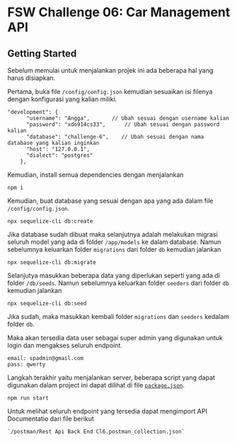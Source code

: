 # FSW Challenge 06: Car Management API

## Getting Started

Sebelum memulai untuk menjalankan projek ini ada  beberapa hal yang harus disiapkan.

Pertama, buka file `/config/config.json` kemudian sesuaikan isi filenya dengan konfigurasi yang kalian miliki.

```
"development": {
      "username": "Angga",       // Ubah sesuai dengan username kalian
      "password": "xdo914cs33",      // Ubah sesuai dengan password kalian
      "database": "challenge-6",    // Ubah sesuai dengan nama database yang kalian inginkan
      "host": "127.0.0.1",
      "dialect": "postgres"
    },
```

Kemudian, install semua dependencies dengan menjalankan
```
npm i
```

Kemudian, buat database yang sesuai dengan apa yang ada dalam file `/config/config.json`.
```
npx sequelize-cli db:create
```

Jika database sudah dibuat maka selanjutnya adalah melakukan migrasi seluruh model yang ada di folder `/app/models` ke dalam database.
Namun sebelumnya keluarkan folder `migrations` dari folder `db` kemudian jalankan 
```
npx sequelize-cli db:migrate
```

Selanjutya masukkan beberapa data yang diperlukan seperti yang ada di folder `/db/seeds`.
Namun sebelumnya keluarkan folder `seeders` dari folder `db` kemudian jalankan
```
npx sequelize-cli db:seed
```
Jika sudah, maka masukkan kembali folder `migrations` dan `seeders` kedalam folder `db`.

Maka akan tersedia data user sebagai super admin yang digunakan untuk login dan mengakses seluruh endpoint.
```
email: spadmin@gmail.com
pass: qwerty
```

Langkah terakhir yaitu menjalankan server, beberapa script yang dapat digunakan dalam project ini dapat dilihat di file [`package.json`](./package.json#L6-L14).
```
npm run start
```


Untuk melihat seluruh endpoint yang tersedia dapat mengimport API Documentatio dari file berikut
```
`/postman/Rest Api Back End Cl6.postman_collection.json`

```
